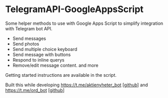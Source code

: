 # TelegramAPI-GoogleAppsScript
Some helper methods to use with Google Apps Script to simplify integration with Telegram bot API.
- Send messages
- Send photos
- Send multiple choice keyboard
- Send message with buttons
- Respond to inline querys
- Remove/edit message content.
and more

Getting started instructions are available in the script.

Built this while developing
https://t.me/aktienyheter_bot [<a href="https://github.com/theolundqvist/bot_aktienyheter">github</a>]
and
https://t.me/ord_bot [<a href="https://github.com/theolundqvist/bot_ord">github</a>]
